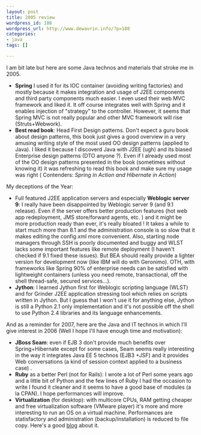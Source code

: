 ```yaml
--- 
layout: post
title: 2005 review
wordpress_id: 108
wordpress_url: http://www.dewavrin.info/?p=108
categories: 
- java
tags: []

---
```


I am bit late but here are some Java technos and materials that stroke me in 2005.

- **Spring** I used it for its IOC container (avoiding writing factories) and mostly because it makes integration and usage of J2EE components and third party components much easier. I even used their web MVC framework and liked it. It off course integrates well with Spring and it enables injection of "strategy" to the controller. However, it seems that Spring MVC is not really popular and other MVC framework will rise (Struts+Webwork). 
- **Best read book**: Head First Design patterns.
Don't expect a guru book about design patterns, this book just gives a good overview in a very amusing writing style of the most used OO design patterns (applied to Java). I liked it because I discoverd Java with J2EE (ugh) and its biased Enterprise design patterns (DTO anyone ?). Even if I already used most of the OO design patterns presented in the book (sometimes without knowing it) it was refreshing to read this book and make sure my usage was right ( Contenders: _Spring in Action and Hibernate in Action_)


My deceptions of the Year:
- Full featured J2EE application servers and especially **Weblogic server 9**: I really have been disappointed by Weblogic server 9 (and 9.1 release). Even if the server offers better production features (hot web app redeployment, JMS store/forward agents, etc. ) and it might be more production ready than ever, it's really bloated ! It takes a while to start much more than 8.1 and the administration console is so slow that it makes editing the config.xml more convenient. Also, starting node managers through SSH is poorly documented and buggy  and WLST lacks some important features like remote deployment (I haven't checked if 9.1 fixed these issues).  But BEA should really provide a lighter version for development now (like IBM will do with Geronimo). OTH, with frameworks like Spring 90% of enterprise needs can be satisfied with lightweight containers (unless you need remote, transactional, off the shell thread-safe, secured services...).
- **Jython**: I learned Jython first for Weblogic scripting language (WLST) and for Grinder J2EE application stressing tool which relies on scripts written in Jython. But I guess that I won't use it for anything else, Jython is still a Python 2.1 only implementation and it's not possible off the shell to use Python 2.4 libraries and its language enhancements.

And as a reminder for 2007, here are the Java and IT technos in which I'll give interest in 2006 (Well I hope I'll have enough time and motivation):
- **JBoss Seam**: even if EJB 3 don't provide much benefits over Spring+Hibernate except for some cases, Seam seems really interesting in the way it integrates Java EE 5 technos (EJB3 +JSF) and it provides Web conversations (a kind of session context applied to a business case) . 
- **Ruby** as a better Perl (not for Rails): I wrote a lot of Perl some years ago and a little bit of Python and the few lines of Ruby I had the occasion to write I found it cleaner and it seems to have a good base of modules (a la CPAN). I hope performances will improve.
- **Virtualization** (for desktop): with multicore CPUs, RAM getting cheaper and free virtualization software (VMware player) it's more and more interesting to run an OS on a virtual machine. Performances are statisfactory and administration (backup/installation) is reduced to file copy. Here's a good [blog](http://www.virtualization.info) about it.

